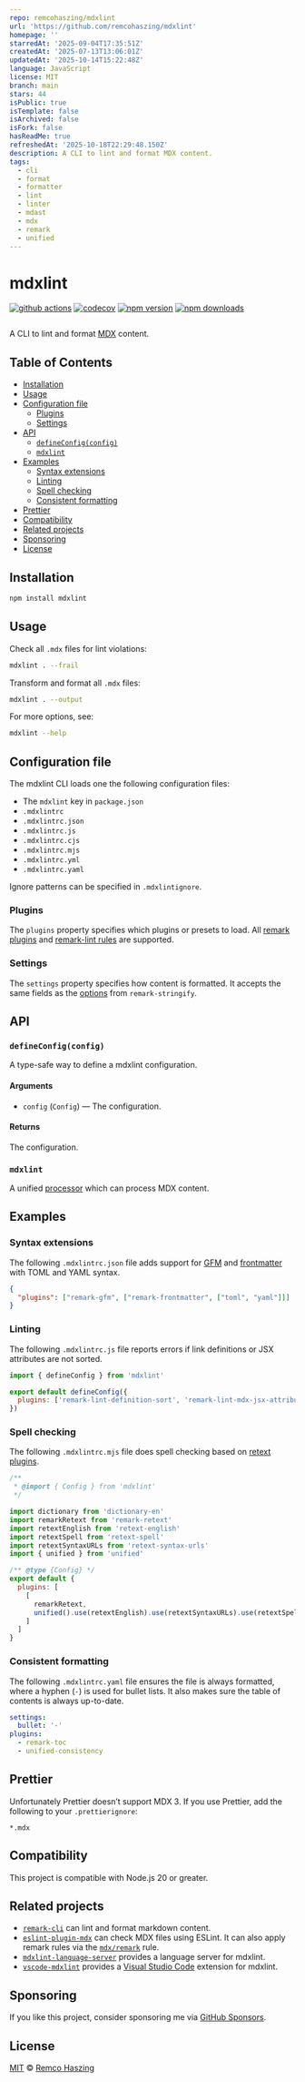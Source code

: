 ```yaml
---
repo: remcohaszing/mdxlint
url: 'https://github.com/remcohaszing/mdxlint'
homepage: ''
starredAt: '2025-09-04T17:35:51Z'
createdAt: '2025-07-13T13:06:01Z'
updatedAt: '2025-10-14T15:22:48Z'
language: JavaScript
license: MIT
branch: main
stars: 44
isPublic: true
isTemplate: false
isArchived: false
isFork: false
hasReadMe: true
refreshedAt: '2025-10-18T22:29:48.150Z'
description: A CLI to lint and format MDX content.
tags:
  - cli
  - format
  - formatter
  - lint
  - linter
  - mdast
  - mdx
  - remark
  - unified
---
```


# mdxlint

[![github actions](https://github.com/remcohaszing/mdxlint/actions/workflows/ci.yaml/badge.svg)](https://github.com/remcohaszing/mdxlint/actions/workflows/ci.yaml)
[![codecov](https://codecov.io/gh/remcohaszing/mdxlint/branch/main/graph/badge.svg)](https://codecov.io/gh/remcohaszing/mdxlint)
[![npm version](https://img.shields.io/npm/v/mdxlint)](https://www.npmjs.com/package/mdxlint)
[![npm downloads](https://img.shields.io/npm/dm/mdxlint)](https://www.npmjs.com/package/mdxlint)

<img alt="" src="./logo.svg">

A CLI to lint and format [MDX](https://mdxjs.com) content.

## Table of Contents

- [Installation](#installation)
- [Usage](#usage)
- [Configuration file](#configuration-file)
  - [Plugins](#plugins)
  - [Settings](#settings)
- [API](#api)
  - [`defineConfig(config)`](#defineconfigconfig)
  - [`mdxlint`](#mdxlint-1)
- [Examples](#examples)
  - [Syntax extensions](#syntax-extensions)
  - [Linting](#linting)
  - [Spell checking](#spell-checking)
  - [Consistent formatting](#consistent-formatting)
- [Prettier](#prettier)
- [Compatibility](#compatibility)
- [Related projects](#related-projects)
- [Sponsoring](#sponsoring)
- [License](#license)

## Installation

```sh
npm install mdxlint
```

## Usage

Check all `.mdx` files for lint violations:

```sh
mdxlint . --frail
```

Transform and format all `.mdx` files:

```sh
mdxlint . --output
```

For more options, see:

```sh
mdxlint --help
```

## Configuration file

The mdxlint CLI loads one the following configuration files:

- The `mdxlint` key in `package.json`
- `.mdxlintrc`
- `.mdxlintrc.json`
- `.mdxlintrc.js`
- `.mdxlintrc.cjs`
- `.mdxlintrc.mjs`
- `.mdxlintrc.yml`
- `.mdxlintrc.yaml`

Ignore patterns can be specified in `.mdxlintignore`.

### Plugins

The `plugins` property specifies which plugins or presets to load. All
[remark plugins](https://github.com/remarkjs/remark/blob/main/doc/plugins.md) and
[remark-lint rules](https://github.com/remarkjs/remark-lint#rules) are supported.

### Settings

The `settings` property specifies how content is formatted. It accepts the same fields as the
[options](https://github.com/remarkjs/remark/tree/main/packages/remark-stringify#options) from
`remark-stringify`.

## API

### `defineConfig(config)`

A type-safe way to define a mdxlint configuration.

#### Arguments

- `config` (`Config`) — The configuration.

#### Returns

The configuration.

### `mdxlint`

A unified [processor](https://github.com/unifiedjs/unified#processor) which can process MDX content.

## Examples

### Syntax extensions

The following `.mdxlintrc.json` file adds support for [GFM](https://github.com/remarkjs/remark-gfm)
and [frontmatter](https://github.com/remarkjs/remark-frontmatter) with TOML and YAML syntax.

```json
{
  "plugins": ["remark-gfm", ["remark-frontmatter", ["toml", "yaml"]]]
}
```

### Linting

The following `.mdxlintrc.js` file reports errors if link definitions or JSX attributes are not
sorted.

```js
import { defineConfig } from 'mdxlint'

export default defineConfig({
  plugins: ['remark-lint-definition-sort', 'remark-lint-mdx-jsx-attribute-sort']
})
```

### Spell checking

The following `.mdxlintrc.mjs` file does spell checking based on
[retext plugins](https://github.com/retextjs/retext/blob/main/doc/plugins.md).

```js
/**
 * @import { Config } from 'mdxlint'
 */

import dictionary from 'dictionary-en'
import remarkRetext from 'remark-retext'
import retextEnglish from 'retext-english'
import retextSpell from 'retext-spell'
import retextSyntaxURLs from 'retext-syntax-urls'
import { unified } from 'unified'

/** @type {Config} */
export default {
  plugins: [
    [
      remarkRetext,
      unified().use(retextEnglish).use(retextSyntaxURLs).use(retextSpell, { dictionary })
    ]
  ]
}
```

### Consistent formatting

The following `.mdxlintrc.yaml` file ensures the file is always formatted, where a hyphen (`-`) is
used for bullet lists. It also makes sure the table of contents is always up-to-date.

```yaml
settings:
  bullet: '-'
plugins:
  - remark-toc
  - unified-consistency
```

## Prettier

Unfortunately Prettier doesn’t support MDX 3. If you use Prettier, add the following to your
`.prettierignore`:

```ignore
*.mdx
```

## Compatibility

This project is compatible with Node.js 20 or greater.

## Related projects

- [`remark-cli`](https://github.com/remarkjs/remark/tree/main/packages/remark-cli) can lint and
  format markdown content.
- [`eslint-plugin-mdx`](https://github.com/mdx-js/eslint-mdx) can check MDX files using ESLint. It
  can also apply remark rules via the [`mdx/remark`](https://github.com/mdx-js/eslint-mdx#mdxremark)
  rule.
- [`mdxlint-language-server`](https://github.com/remcohaszing/mdxlint-language-server) provides a
  language server for mdxlint.
- [`vscode-mdxlint`](https://github.com/remcohaszing/vscode-mdxlint) provides a
  [Visual Studio Code](https://code.visualstudio.com/) extension for mdxlint.

## Sponsoring

If you like this project, consider sponsoring me via
[GitHub Sponsors](https://github.com/sponsors/remcohaszing).

## License

[MIT](LICENSE.md) © [Remco Haszing](https://github.com/remcohaszing)
